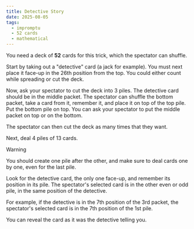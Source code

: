 ```yaml
---
title: Detective Story
date: 2025-08-05
tags:
  - impromptu
  - 52 cards
  - mathematical
---
```


You need a deck of **52** cards for this trick, which the spectator can shuffle.

Start by taking out a "detective" card (a jack for example). You must next place it face-up in the 26th position from the top. You could either count while spreading or cut the deck.

Now, ask your spectator to cut the deck into 3 piles. The detective card should be in the middle packet. The spectator can shuffle the bottom packet, take a card from it, remember it, and place it on top of the top pile. Put the bottom pile on top. You can ask your spectator to put the middle packet on top or on the bottom.

The spectator can then cut the deck as many times that they want.

Next, deal 4 piles of 13 cards.

> [!warning]
>
> You should create one pile after the other, and make sure to deal cards one by one, even for the last pile.

Look for the detective card, the only one face-up, and remember its position in its pile. The spectator's selected card is in the other even or odd pile, in the same position of the detective.

For example, if the detective is in the 7th position of the 3rd packet, the spectator's selected card is in the 7th position of the 1st pile.

You can reveal the card as it was the detective telling you.
